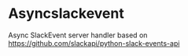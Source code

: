 # Asyncslackevent
Async SlackEvent server handler based on https://github.com/slackapi/python-slack-events-api
